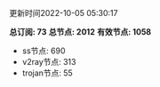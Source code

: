 更新时间2022-10-05 05:30:17

**总订阅: 73**
**总节点: 2012**
**有效节点: 1058**
- ss节点: 690
- v2ray节点: 313
- trojan节点: 55
